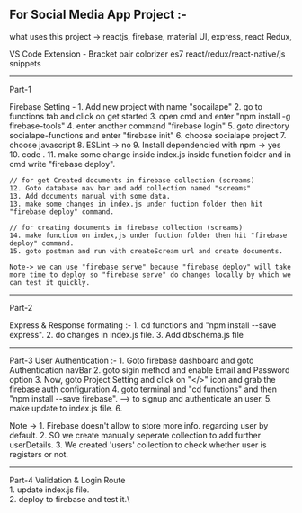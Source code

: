 For Social Media App Project :-
--------------------------------------------------------------------------------------------------------------------------------------------------------------

what uses this project -> reactjs, firebase, material UI, express, react Redux, 

VS Code Extension -
	Bracket pair colorizer
	es7 react/redux/react-native/js snippets
	
---------------------------------------------------------------------------------------------------------------------------------------------------------------	

Part-1 

Firebase Setting -
	1. Add new project with name "socailape"
	2. go to functions tab and click on get started
	3. open cmd and enter "npm install -g firebase-tools" 
	4. enter another command "firebase login"
	5. goto directory socialape-functions and enter "firebase init"
	6. choose socialape project
	7. choose javascript
	8. ESLint -> no
	9. Install dependencied with npm -> yes
	10. code .
	11. make some change inside index.js inside function folder and in cmd write "firebase deploy".
	
	// for get Created documents in firebase collection (screams)
	12. Goto database nav bar and add collection named "screams" 
	13. Add documents manual with some data.
	13. make some changes in index.js under fuction folder then hit "firebase deploy" command.
	
	// for creating documents in firebase collection (screams)
	14. make function on index,js under fuction folder then hit "firebase deploy" command.
	15. goto postman and run with createScream url and create documents.
	
	Note-> we can use "firebase serve" because "firebase deploy" will take more time to deploy so "firebase serve" do changes locally by which we can test it quickly.
	
----------------------------------------------------------------------------------------------------------------------------------------------------------------

Part-2

Express & Response formating :-
	1. cd functions and "npm install --save express".
	2. do changes in index.js file.
	3. Add dbschema.js file 
	
-----------------------------------------------------------------------------------------------------------------------------------------------------------------
	
Part-3 User Authentication :-
	1. Goto firebase dashboard and goto Authentication navBar 
	2. goto sigin method and enable Email and Password option
	3. Now, goto Project Setting and click on "</>" icon and grab the firebase auth configuration
	4. goto terminal and "cd functions" and then "npm install --save firebase".  --> to signup and authenticate an user.
	5. make update to index.js file.
	6. 
	
Note -> 1. Firebase doesn't allow to store more info. regarding user by default. 
		2. SO we create manually seperate collection to add further userDetails. 
		3. We created 'users' collection to check whether user is registers or not.
		
-----------------------------------------------------------------------------------------------------------------------------------------------------------------

Part-4 Validation & Login Route\
	1. update index.js file.\
	2. deploy to firebase and test it.\